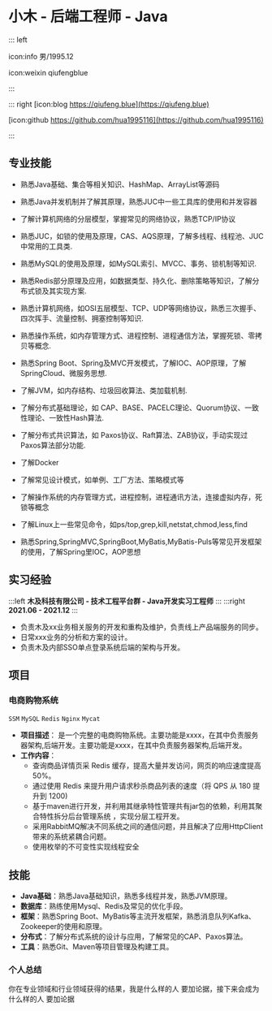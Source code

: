 # 小木 - 后端工程师 - Java

::: left

icon:info 男/1995.12

icon:weixin qiufengblue

:::

::: right
[icon:blog https://qiufeng.blue](https://qiufeng.blue)

[icon:github https://github.com/hua1995116](https://github.com/hua1995116)

:::

## 专业技能

- 熟悉Java基础、集合等相关知识、HashMap、ArrayList等源码

- 熟悉Java并发机制并了解其原理，熟悉JUC中一些工具库的使用和并发容器

- 了解计算机网络的分层模型，掌握常见的网络协议，熟悉TCP/IP协议

- 熟悉JUC，如锁的使用及原理，CAS、AQS原理，了解多线程、线程池、JUC中常用的工具类.

- 熟悉MySQL的使用及原理，如MySQL索引、MVCC、事务、锁机制等知识.

- 熟悉Redis部分原理及应用，如数据类型、持久化、删除策略等知识，了解分布式锁及其实现方案.

- 熟悉计算机网络，如OSI五层模型、TCP、UDP等网络协议，熟悉三次握手、四次挥手、流量控制、拥塞控制等知识.

- 熟悉操作系统，如内存管理方式、进程控制、进程通信方法，掌握死锁、零拷贝等概念.

- 熟悉Spring Boot、Spring及MVC开发模式，了解IOC、AOP原理，了解SpringCloud、微服务思想.

- 了解JVM，如内存结构、垃圾回收算法、类加载机制.

- 了解分布式基础理论，如 CAP、BASE、PACELC理论、Quorum协议、一致性理论、一致性Hash算法.

- 了解分布式共识算法，如 Paxos协议、Raft算法、ZAB协议，手动实现过Paxos算法部分功能.

- 了解Docker

- 了解常见设计模式，如单例、工厂方法、策略模式等

- 了解操作系统的内存管理方式，进程控制，进程通讯方法，连接虚拟内存，死锁等概念

- 了解Linux上一些常见命令，如ps/top,grep,kill,netstat,chmod,less,find

- 熟悉Spring,SpringMVC,SpringBoot,MyBatis,MyBatis-Puls等常见开发框架的使用，了解Spring里IOC，AOP思想

## 实习经验

:::left
**木及科技有限公司 - 技术工程平台群 - Java开发实习工程师**
:::
:::right
**2021.06 - 2021.12**
:::

- 负责木及xx业务相关服务的开发和重构及维护，负责线上产品端服务的同步。
- 日常xxx业务的分析和方案的设计。
- 负责木及内部SSO单点登录系统后端的架构与开发。

## 项目

### 电商购物系统

`SSM` `MySQL` `Redis` `Nginx` `Mycat`

- **项目描述**：
    是一个完整的电商购物系统。主要功能是xxxx，在其中负责服务器架构,后端开发。主要功能是xxxx，在其中负责服务器架构,后端开发。
- **工作内容**：
  - 查询商品详情页采 Redis 缓存，提高大量并发访问，网页的响应速度提高50%。
  - 通过使用 Redis 来提升用户请求秒杀商品列表的速度（将 QPS 从 180 提升到 1200)
  - 基于maven进行开发，并利用其继承特性管理共有jar包的依赖，利用其聚合特性拆分后台管理系统 ，实现分层工程开发。
  - 采用RabbitMQ解决不同系统之间的通信问题，并且解决了应用HttpClient带来的系统紧耦合问题。
  - 使用枚举的不可变性实现线程安全

## 技能

- **Java基础**：熟悉Java基础知识，熟悉多线程并发，熟悉JVM原理。
- **数据库**：熟练使用Mysql、Redis及常见的优化手段。
- **框架**：熟悉Spring Boot、MyBatis等主流开发框架，熟悉消息队列Kafka、Zookeeper的使用和原理。
- **分布式**：了解分布式系统的设计与应用，了解常见的CAP、Paxos算法。
- **工具**：熟悉Git、Maven等项目管理及构建工具。


### 个人总结

你在专业领域和行业领域获得的结果，我是什么样的人 要加论据，接下来会成为什么样的人 要加论据